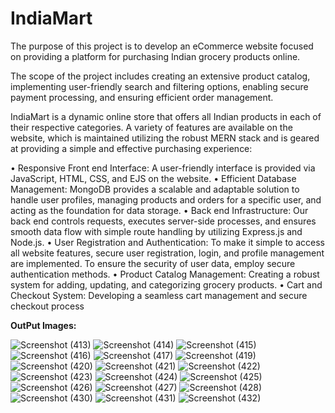 # IndiaMart

The purpose of this project is to develop an eCommerce website focused on providing a platform for purchasing
Indian grocery products online.

The scope of the project includes creating an extensive product catalog, implementing user-friendly search and filtering options, 
enabling secure payment processing, and ensuring efficient order management.

IndiaMart is a dynamic online store that offers all Indian products in each of their respective categories. A
variety of features are available on the website, which is maintained utilizing the robust MERN stack and is
geared at providing a simple and effective purchasing experience:

• Responsive Front end Interface: A user-friendly interface is provided via JavaScript, HTML, CSS,
and EJS on the website.
• Efficient Database Management: MongoDB provides a scalable and adaptable solution to handle user
profiles, managing products and orders for a specific user, and acting as the foundation for data storage.
• Back end Infrastructure: Our back end controls requests, executes server-side processes, and ensures
smooth data flow with simple route handling by utilizing Express.js and Node.js.
• User Registration and Authentication: To make it simple to access all website features, secure user
registration, login, and profile management are implemented. To ensure the security of user data, employ
secure authentication methods.
• Product Catalog Management: Creating a robust system for adding, updating, and categorizing
grocery products.
• Cart and Checkout System: Developing a seamless cart management and secure checkout process

**OutPut Images:**

![Screenshot (413)](https://github.com/pikuvansadia22/IndiaMart/assets/59207394/e5431b1b-7d10-4f37-b1d4-37e78b9a8f25)
![Screenshot (414)](https://github.com/pikuvansadia22/IndiaMart/assets/59207394/57d73fc0-e2d5-4d84-a77e-a7ad397e7294)
![Screenshot (415)](https://github.com/pikuvansadia22/IndiaMart/assets/59207394/16d039b0-e054-4a8b-b50e-e47ecd9c885b)
![Screenshot (416)](https://github.com/pikuvansadia22/IndiaMart/assets/59207394/bc713379-5d16-4375-ba8a-137fc871e514)
![Screenshot (417)](https://github.com/pikuvansadia22/IndiaMart/assets/59207394/3076f7b0-8db0-461f-8aab-c973c838962a)
![Screenshot (419)](https://github.com/pikuvansadia22/IndiaMart/assets/59207394/846d56c0-8ab1-4c62-87c8-b6f692f458a5)
![Screenshot (420)](https://github.com/pikuvansadia22/IndiaMart/assets/59207394/3ec329e5-debe-4847-8a58-c21c44f6af4b)
![Screenshot (421)](https://github.com/pikuvansadia22/IndiaMart/assets/59207394/6dd72dfa-50c3-41b5-a938-40625b2bd38b)
![Screenshot (422)](https://github.com/pikuvansadia22/IndiaMart/assets/59207394/47251143-17cd-4b2f-add4-7270d5051c60)
![Screenshot (423)](https://github.com/pikuvansadia22/IndiaMart/assets/59207394/213adef7-8718-47f1-a6b5-c58a58badc2d)
![Screenshot (424)](https://github.com/pikuvansadia22/IndiaMart/assets/59207394/99a69c69-9d32-426b-af7d-b82a3f70332b)
![Screenshot (425)](https://github.com/pikuvansadia22/IndiaMart/assets/59207394/3a2fb9e2-0f6a-4d1b-b7d8-1b596bb46d41)
![Screenshot (426)](https://github.com/pikuvansadia22/IndiaMart/assets/59207394/89db9639-ec9a-4700-ae3f-70fc626ee07d)
![Screenshot (427)](https://github.com/pikuvansadia22/IndiaMart/assets/59207394/fb60c956-b60c-430f-a112-c4408c951d16)
![Screenshot (428)](https://github.com/pikuvansadia22/IndiaMart/assets/59207394/b1aaf7da-8e1b-4d3a-b20f-29ffbf0c2e5d)
![Screenshot (430)](https://github.com/pikuvansadia22/IndiaMart/assets/59207394/d94ea96e-0f30-4919-b155-5b96e31a70c1)
![Screenshot (431)](https://github.com/pikuvansadia22/IndiaMart/assets/59207394/7b262ed1-ed99-46d3-abbf-bc686e19f7d7)
![Screenshot (432)](https://github.com/pikuvansadia22/IndiaMart/assets/59207394/a77c4c54-7616-4569-880f-26c67f045e1c)
















